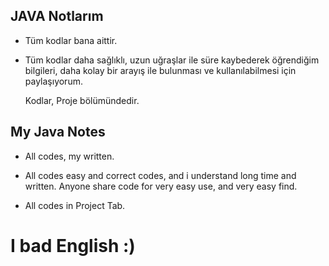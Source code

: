 ## JAVA Notlarım

* Tüm kodlar bana aittir.
* Tüm kodlar daha sağlıklı,
  uzun uğraşlar ile süre kaybederek öğrendiğim bilgileri,
  daha kolay bir arayış ile bulunması ve kullanılabilmesi için paylaşıyorum.

  Kodlar, Proje bölümündedir.

## My Java Notes

* All codes, my written.
* All codes easy and correct codes,
  and i understand long time and written.
  Anyone share code for very easy use, and very easy find.

* All codes in Project Tab.

I bad English :)
===========

